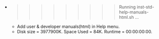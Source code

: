 * >>>>>>>>> Running inst-std-help-manuals-html.sh ...
  * Add user & developer manuals(html) in Help menu.
  * Disk size = 3977900K. Space Used = 84K. Runtime = 00:00:00:00.
